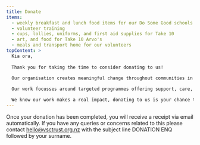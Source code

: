 ```yaml
---
title: Donate
items:
  - weekly breakfast and lunch food items for our Do Some Good schools
  - volunteer training
  - cups, lollies, uniforms, and first aid supplies for Take 10
  - art, and food for Take 10 Arvo's
  - meals and transport home for our volunteers
topContent: >
  Kia ora, 
  
  Thank you for taking the time to consider donating to us!

  Our organisation creates meaningful change throughout communities in the Pōneke, Te Awa Kairangi and Porirua (Wellington, Hutt Valley and Porirua) regions. 
  
  Our work focusses around targeted programmes offering support, care, and creating connection and stronger, safer, more inclusive communities, together.

  We know our work makes a real impact, donating to us is your chance to make an impact too.
---
```


Once your donation has been completed, you will receive a receipt via email automatically. If you have any queries or concerns related to this please contact [hello@vsctrust.org.nz](mailto:hello@vsctrust.org.nz?Subject=DONATION%20ENQ%20SURNAMEHERE) with the subject line DONATION ENQ followed by your surname.